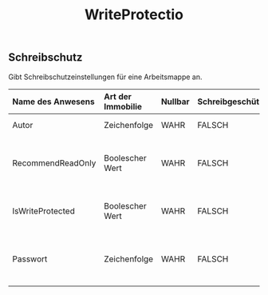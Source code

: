 ﻿---
title: WriteProtectio
second_title: Aspose.Cells Cloud Documen
type: docs
url: /de/specification/model/writeprotection/
description: "Aspose.Cells Cloud-Modellspezifikation: WriteProtection. Bearbeiten Sie mühelos Excel und andere Tabellenkalkulationsdokumente mit Funktionen wie Öffnen, Generieren, Bearbeiten, Teilen, Zusammenführen, Vergleichen und Konvertieren"
weight: 50
---
## **Schreibschutz**

 Gibt Schreibschutzeinstellungen für eine Arbeitsmappe an.

| Name des Anwesens| Art der Immobilie| Nullbar| Schreibgeschützt| Standardwert| Beschreibung|
|:- |:- |:- |:- |:- |:- |
| Autor| Zeichenfolge| WAHR| FALSCH|| Ruft den Autor ab und legt ihn fest.|
| RecommendReadOnly| Boolescher Wert| WAHR| FALSCH|| Gibt an, ob die Option „Schreibgeschützt empfohlen“ ausgewählt ist.|
| IsWriteProtected| Boolescher Wert| WAHR| FALSCH|| Gibt an, ob diese Arbeitsmappe schreibgeschützt ist.|
| Passwort| Zeichenfolge| WAHR| FALSCH|| Legt das geschützte Passwort fest, um die Datei zu ändern.|

